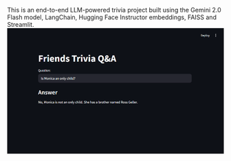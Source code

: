 This is an end-to-end LLM-powered trivia project built using the Gemini 2.0 Flash model, LangChain, Hugging Face Instructor embeddings, FAISS and Streamlit.
![](Sample.png)
